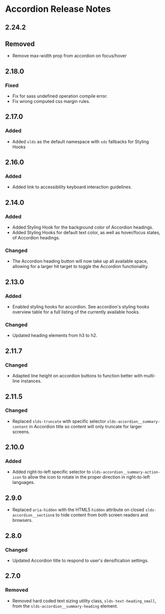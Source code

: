 <!-- Release notes authoring guidelines: http://keepachangelog.com/ -->

# Accordion Release Notes

<!-- ## [Unreleased] -->

## 2.24.2

## Removed

- Remove max-width prop from accordion on focus/hover

## 2.18.0

### Fixed

- Fix for sass undefined operation compile error.
- Fix wrong computed css margin rules.

## 2.17.0

### Added

- Added `slds` as the default namespace with `sds` fallbacks for Styling Hooks

## 2.16.0

### Added

- Added link to accessibility keyboard interaction guidelines.

## 2.14.0

### Added

- Added Styling Hook for the background color of Accordion headings.
- Added Styling Hooks for default text color, as well as hover/focus states, of Accordion headings.

### Changed

- The Accordion heading button will now take up all available space, allowing for a larger hit target to toggle the Accordion functionality.

## 2.13.0

### Added

- Enabled styling hooks for accordion. See accordion's styling hooks overview table for a full listing of the currently available hooks.

### Changed

- Updated heading elements from h3 to h2.

## 2.11.7

### Changed

- Adapted line height on accordion buttons to function better with multi-line instances.

## 2.11.5

### Changed

- Replaced `slds-truncate` with specific selector `slds-accordion__summary-content` in Accordion title so content will only truncate for larger screens.

## 2.10.0

### Added

- Added right-to-left specific selector to `slds-accordion__summary-action-icon` to allow the icon to rotate in the proper direction in right-to-left languages.

## 2.9.0

- Replaced `aria-hidden` with the HTML5 `hidden` attribute on closed `slds-accordion__section`s to hide content from both screen readers and browsers.

## 2.8.0

### Changed

- Updated Accordion title to respond to user's densification settings.

## 2.7.0

### Removed

- Removed hard coded text sizing utility class, `slds-text-heading_small`, from the `slds-accordion__summary-heading` element.
